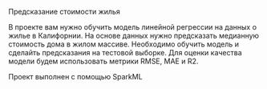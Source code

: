 Предсказание стоимости жилья

В проекте вам нужно обучить модель линейной регрессии на данных о жилье в Калифорнии. На основе данных нужно предсказать медианную стоимость дома в жилом массиве. Необходимо обучить модель и сделайть предсказания на тестовой выборке. Для оценки качества модели будем использовать метрики RMSE, MAE и R2.

Проект выполнен с помощью SparkML
